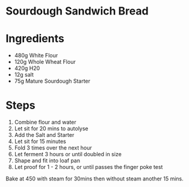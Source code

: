 # Sourdough Sandwich Bread

# Ingredients

 * 480g White Flour
 * 120g Whole Wheat Flour
 * 420g H20
 * 12g salt
 * 75g Mature Sourdough Starter
 
 
# Steps
 
  1. Combine flour and water
  2. Let sit for 20 mins to autolyse
  3. Add the Salt and Starter
  4. Let sit for 15 minutes
  5. Fold 3 times over the next hour
  6. Let ferment 3 hours or until doubled in size
  7. Shape and fit into loaf pan
  8. Let proof for 1 - 2 hours, or until passes the finger poke test
  

Bake at 450 with steam for 30mins then without steam another 15 mins.